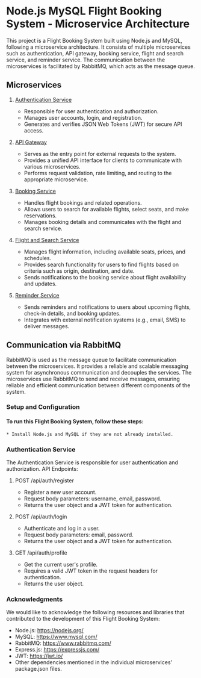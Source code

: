 # Node.js MySQL Flight Booking System - Microservice Architecture

This project is a Flight Booking System built using Node.js and MySQL, following a microservice architecture. It consists of multiple microservices such as authentication, API gateway, booking service, flight and search service, and reminder service. The communication between the microservices is facilitated by RabbitMQ, which acts as the message queue.

## Microservices

1. [Authentication Service](https://github.com/nahaktarun/AuthService)

   - Responsible for user authentication and authorization.
   - Manages user accounts, login, and registration.
   - Generates and verifies JSON Web Tokens (JWT) for secure API access.

2. [API Gateway](https://github.com/nahaktarun/API_Gateway)

   - Serves as the entry point for external requests to the system.
   - Provides a unified API interface for clients to communicate with various microservices.
   - Performs request validation, rate limiting, and routing to the appropriate microservice.

3. [Booking Service](https://github.com/nahaktarun/BookingService)

   - Handles flight bookings and related operations.
   - Allows users to search for available flights, select seats, and make reservations.
   - Manages booking details and communicates with the flight and search service.

4. [Flight and Search Service](https://github.com/nahaktarun/flightsAndSearchService)

   - Manages flight information, including available seats, prices, and schedules.
   - Provides search functionality for users to find flights based on criteria such as origin, destination, and date.
   - Sends notifications to the booking service about flight availability and updates.

5. [Reminder Service](https://github.com/nahaktarun/ReminderService)

   - Sends reminders and notifications to users about upcoming flights, check-in details, and booking updates.
   - Integrates with external notification systems (e.g., email, SMS) to deliver messages.

## Communication via RabbitMQ

RabbitMQ is used as the message queue to facilitate communication between the microservices. It provides a reliable and scalable messaging system for asynchronous communication and decouples the services. The microservices use RabbitMQ to send and receive messages, ensuring reliable and efficient communication between different components of the system.

### Setup and Configuration

#### To run this Flight Booking System, follow these steps:

    * Install Node.js and MySQL if they are not already installed.

### Authentication Service

The Authentication Service is responsible for user authentication and authorization.
API Endpoints:

1. POST /api/auth/register

   - Register a new user account.
   - Request body parameters: username, email, password.
   - Returns the user object and a JWT token for authentication.

2. POST /api/auth/login

   - Authenticate and log in a user.
   - Request body parameters: email, password.
   - Returns the user object and a JWT token for authentication.

3. GET /api/auth/profile
   - Get the current user's profile.
   - Requires a valid JWT token in the request headers for authentication.
   - Returns the user object.

### Acknowledgments

We would like to acknowledge the following resources and libraries that contributed to the development of this Flight Booking System:

- Node.js: https://nodejs.org/
- MySQL: https://www.mysql.com/
- RabbitMQ: https://www.rabbitmq.com/
- Express.js: https://expressjs.com/
- JWT: https://jwt.io/
- Other dependencies mentioned in the individual microservices' package.json files.
